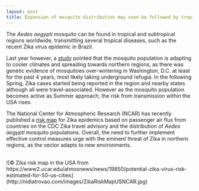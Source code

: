 ```yaml
---
layout: post
title: Expansion of mosquito distribution may soon be followed by tropical disease
---
```


The <i>Aedes aegypti</i> mosquito can be found in tropical and subtropical regions worldwide, transmitting several tropical diseases, such as the recent Zika virus epidemic in Brazil.

Last year however, a [study](http://www.ajtmh.org/content/94/1/231) pointed that the mosquito population is adapting to cooler climates and spreading towards northern regions, as there was genetic evidence of mosquitoes over-wintering in Washington, D.C. at least for the past 4 years, most likely taking underground refugia.
In the following Spring, Zika cases started being reported in the region and nearby states although all were travel-associated. However as the mosquito population becomes active as Summer approach, the risk from transmission within the USA rises.

The National Center for Atmospheric Research (NCAR) has recently published a [risk map](https://www2.ucar.edu/atmosnews/news/19850/potential-zika-virus-risk-estimated-for-50-us-cities) for Zika epidemics based on passenger air flux from countries on the CDC Zika travel advisory and the distribution of <i>Aedes aegypti</i> mosquito populations.
Overall, the need to further implement effective control measures urge with the eminent threat of Zika in northern regions, as the vector adapts to new environments.

<br>
![&copy; Zika risk map in the USA from https://www2.ucar.edu/atmosnews/news/19850/potential-zika-virus-risk-estimated-for-50-us-cities](http://nidiatrovao.com/images/ZikaRiskMapUSNCAR.jpg)